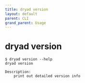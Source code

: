```yaml
---
title: dryad version
layout: default
parent: CLI
grand_parent: Usage
---
```


# dryad version

```
$ dryad version --help
dryad version

Description:
    print out detailed version info
```